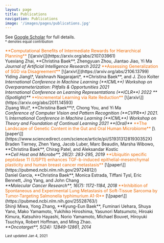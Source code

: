 ```yaml
---
layout: page
title: Publications
navigation: Publications
image: '/images/pages/publications.jpg'
---
```

See [Google Scholar](https://scholar.google.com/citations?user=8jVzL_YAAAAJ&hl=en) for full details.<br/>
<sub> * denotes equal contribution </sub>

<span style="color:#ea6a05">
**Computational Benefits of Intermediate Rewards for Hierarchical Planning**
</span> [\[arxiv\]](https://arxiv.org/abs/2107.03961) <br/> Yuexiang Zhai, **Christina Baek**, Zhengyuan Zhou, Jiantao Jiao, Yi Ma <br/> 
<em> Journal of Artificial Intelligence Research 2022 </em>

<span style="color:#ea6a05">
**Assessing Generalization of SGD via Disagreement** </span> [\[arxiv\]](https://arxiv.org/abs/2106.13799) <br/> Yiding Jiang\*, Vaishnavh Nagarajan\*, **Christina Baek**, and J. Zico Kolter <br/>
<em> International Conference in Machine Learning (**ICML**) Workshop on Overparameterization: Pitfalls & Opportunities 2021 </em> <br/> 
<em>  International Conference on Learning Representations (**ICLR**) 2022 **(Spotlight)**</em>

<span style="color:#ea6a05">
**Incremental Learning via Rate Reduction** </span>  [\[arxiv\]](https://arxiv.org/abs/2011.14593) <br/> Ziyang Wu\*, **Christina Baek**\*, Chong You, and Yi Ma <br/> <em> Conference of Computer Vision and Pattern Recognition (**CVPR**) 2021. </em> \\
<em> International Conference in Machine Learning (**ICML**) Workshop on Theory and Foundation of Continual Learning 2021 **(Oral)** </em>

<span style="color:#ea6a05">
**The Landscape of Genetic Content in the Gut and Oral Human Microbiome** </span> [\[paper\]](https://www.sciencedirect.com/science/article/pii/S193131281930352X) <br/> Braden Tierney, Zhen Yang, Jacob Luber, Marc Beaudin, Marsha Wibowo, **Christina Baek**, Chirag Patel, and Aleksandar Kostic <br/> <em>**Cell Host and Microbe**, 26(2): 283-295, 2019</em>

<span style="color:#ea6a05">
**Ubiquitin specific peptidase 11 (USP11) enhances TGF-b-induced epithelial-mesenchymal plasticity and human breast cancer metastasis** </span>  [\[paper\]](https://pubmed.ncbi.nlm.nih.gov/29724812/) <br/> Daniel Garcia, **Christina Baek**, Monica Estrada, Tiffani Tysl, Eric Bennett, Jing Yang, and John Chang <br/> <em>**Molecular Cancer Research**, 16(7): 1172-1184, 2018</em>

<span style="color:#ea6a05">
**Inhibition of Spontaneous and Experimental Lung Metastasis of Soft-Tissue Sarcoma by Tumor-Targeting Salmonella typhimurium A1-R** </span> [\[paper\]](https://pubmed.ncbi.nlm.nih.gov/25528763/) <br/> Shinji Miwa, Yong Zhang, **Kyung-Eun Baek**, Fuminari Uehara, Shuya Yano, Mako Yamamoto, Yukihiko Hiroshima, Yasunori Matsumoto, Hiroaki Kimura, Katsuhiro Hayashi, Norio Yamamoto, Michael Bouvet, Hiroyuki Tsuchiya, Robert Hoffman, and Ming Zhao. <br/> <em>**Oncotarget**, 5(24): 12849-12861, 2014</em>



<sub>Last updated Jan 4, 2021 </sub>
